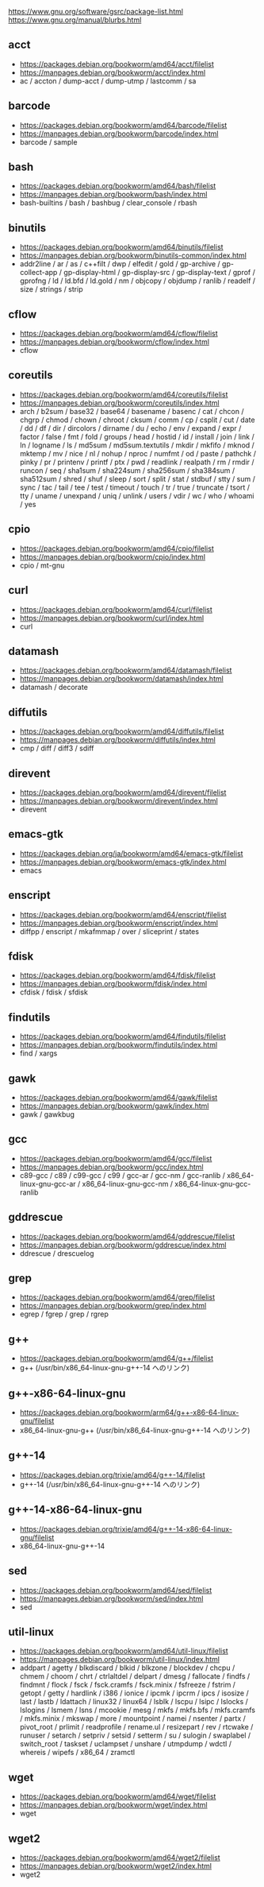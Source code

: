 https://www.gnu.org/software/gsrc/package-list.html  
https://www.gnu.org/manual/blurbs.html

## acct
- https://packages.debian.org/bookworm/amd64/acct/filelist
- https://manpages.debian.org/bookworm/acct/index.html
- ac / accton / dump-acct / dump-utmp / lastcomm / sa

## barcode
- https://packages.debian.org/bookworm/amd64/barcode/filelist
- https://manpages.debian.org/bookworm/barcode/index.html
- barcode / sample

## bash
- https://packages.debian.org/bookworm/amd64/bash/filelist
- https://manpages.debian.org/bookworm/bash/index.html
- bash-builtins / bash / bashbug / clear_console / rbash

## binutils
- https://packages.debian.org/bookworm/amd64/binutils/filelist
- https://manpages.debian.org/bookworm/binutils-common/index.html
- addr2line / ar / as / c++filt / dwp / elfedit / gold / gp-archive / gp-collect-app / gp-display-html / gp-display-src / gp-display-text / gprof / gprofng / ld / ld.bfd / ld.gold / nm / objcopy / objdump / ranlib / readelf / size / strings / strip

## cflow
- https://packages.debian.org/bookworm/amd64/cflow/filelist
- https://manpages.debian.org/bookworm/cflow/index.html
- cflow

## coreutils
- https://packages.debian.org/bookworm/amd64/coreutils/filelist
- https://manpages.debian.org/bookworm/coreutils/index.html
- arch / b2sum / base32 / base64 / basename / basenc / cat / chcon / chgrp / chmod / chown / chroot / cksum / comm / cp / csplit / cut / date / dd / df / dir / dircolors / dirname / du / echo / env / expand / expr / factor / false / fmt / fold / groups / head / hostid / id / install / join / link / ln / logname / ls / md5sum / md5sum.textutils / mkdir / mkfifo / mknod / mktemp / mv / nice / nl / nohup / nproc / numfmt / od / paste / pathchk / pinky / pr / printenv / printf / ptx / pwd / readlink / realpath / rm / rmdir / runcon / seq / sha1sum / sha224sum / sha256sum / sha384sum / sha512sum / shred / shuf / sleep / sort / split / stat / stdbuf / stty / sum / sync / tac / tail / tee / test / timeout / touch / tr / true / truncate / tsort / tty / uname / unexpand / uniq / unlink / users / vdir / wc / who / whoami / yes

## cpio
- https://packages.debian.org/bookworm/amd64/cpio/filelist
- https://manpages.debian.org/bookworm/cpio/index.html
- cpio / mt-gnu

## curl
- https://packages.debian.org/bookworm/amd64/curl/filelist
- https://manpages.debian.org/bookworm/curl/index.html
- curl

## datamash
- https://packages.debian.org/bookworm/amd64/datamash/filelist
- https://manpages.debian.org/bookworm/datamash/index.html
- datamash / decorate

## diffutils
- https://packages.debian.org/bookworm/amd64/diffutils/filelist
- https://manpages.debian.org/bookworm/diffutils/index.html
- cmp / diff / diff3 / sdiff

## direvent
- https://packages.debian.org/bookworm/amd64/direvent/filelist
- https://manpages.debian.org/bookworm/direvent/index.html
- direvent

## emacs-gtk 
- https://packages.debian.org/ja/bookworm/amd64/emacs-gtk/filelist
- https://manpages.debian.org/bookworm/emacs-gtk/index.html
- emacs

## enscript
- https://packages.debian.org/bookworm/amd64/enscript/filelist
- https://manpages.debian.org/bookworm/enscript/index.html
- diffpp / enscript / mkafmmap / over / sliceprint / states

## fdisk
- https://packages.debian.org/bookworm/amd64/fdisk/filelist
- https://manpages.debian.org/bookworm/fdisk/index.html
- cfdisk / fdisk / sfdisk

## findutils
- https://packages.debian.org/bookworm/amd64/findutils/filelist
- https://manpages.debian.org/bookworm/findutils/index.html
- find / xargs

## gawk
- https://packages.debian.org/bookworm/amd64/gawk/filelist
- https://manpages.debian.org/bookworm/gawk/index.html
- gawk / gawkbug  

## gcc
- https://packages.debian.org/bookworm/amd64/gcc/filelist
- https://manpages.debian.org/bookworm/gcc/index.html
- c89-gcc / c89 / c99-gcc / c99 / gcc-ar / gcc-nm / gcc-ranlib / x86_64-linux-gnu-gcc-ar / x86_64-linux-gnu-gcc-nm / x86_64-linux-gnu-gcc-ranlib

## gddrescue
- https://packages.debian.org/bookworm/amd64/gddrescue/filelist
- https://manpages.debian.org/bookworm/gddrescue/index.html
- ddrescue / drescuelog

## grep
- https://packages.debian.org/bookworm/amd64/grep/filelist
- https://manpages.debian.org/bookworm/grep/index.html
- egrep / fgrep / grep / rgrep

## g++ 
- https://packages.debian.org/bookworm/amd64/g++/filelist
- g++ (/usr/bin/x86_64-linux-gnu-g++-14 へのリンク)

## g++-x86-64-linux-gnu
- https://packages.debian.org/bookworm/arm64/g++-x86-64-linux-gnu/filelist
- x86_64-linux-gnu-g++ (/usr/bin/x86_64-linux-gnu-g++-14 へのリンク)

## g++-14
- https://packages.debian.org/trixie/amd64/g++-14/filelist
- g++-14 (/usr/bin/x86_64-linux-gnu-g++-14 へのリンク)

## g++-14-x86-64-linux-gnu
- https://packages.debian.org/trixie/amd64/g++-14-x86-64-linux-gnu/filelist
- x86_64-linux-gnu-g++-14

## sed
- https://packages.debian.org/bookworm/amd64/sed/filelist
- https://manpages.debian.org/bookworm/sed/index.html
- sed

## util-linux
- https://packages.debian.org/bookworm/amd64/util-linux/filelist
- https://manpages.debian.org/bookworm/util-linux/index.html
- addpart / agetty / blkdiscard / blkid / blkzone / blockdev / chcpu / chmem / choom / chrt / ctrlaltdel / delpart / dmesg / fallocate / findfs / findmnt / flock / fsck / fsck.cramfs / fsck.minix / fsfreeze / fstrim / getopt / getty / hardlink / i386 / ionice / ipcmk / ipcrm / ipcs / isosize / last / lastb / ldattach / linux32 / linux64 / lsblk / lscpu / lsipc / lslocks / lslogins / lsmem / lsns / mcookie / mesg / mkfs / mkfs.bfs / mkfs.cramfs / mkfs.minix / mkswap / more / mountpoint / namei / nsenter / partx / pivot_root / prlimit / readprofile / rename.ul / resizepart / rev / rtcwake / runuser / setarch / setpriv / setsid / setterm / su / sulogin / swaplabel / switch_root / taskset / uclampset / unshare / utmpdump / wdctl / whereis / wipefs / x86_64 / zramctl

## wget
- https://packages.debian.org/bookworm/amd64/wget/filelist
- https://manpages.debian.org/bookworm/wget/index.html
- wget

## wget2
- https://packages.debian.org/bookworm/amd64/wget2/filelist
- https://manpages.debian.org/bookworm/wget2/index.html
- wget2
